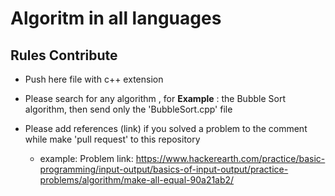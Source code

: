 # Algoritm in all languages
## Rules Contribute

- Push here file with c++ extension

- Please search for any algorithm , for **Example** : the Bubble Sort algorithm, then send only the 'BubbleSort.cpp' file

- Please add references (link) if you solved a problem to the comment while make 'pull request' to this repository
  - example: Problem link: https://www.hackerearth.com/practice/basic-programming/input-output/basics-of-input-output/practice-problems/algorithm/make-all-equal-90a21ab2/